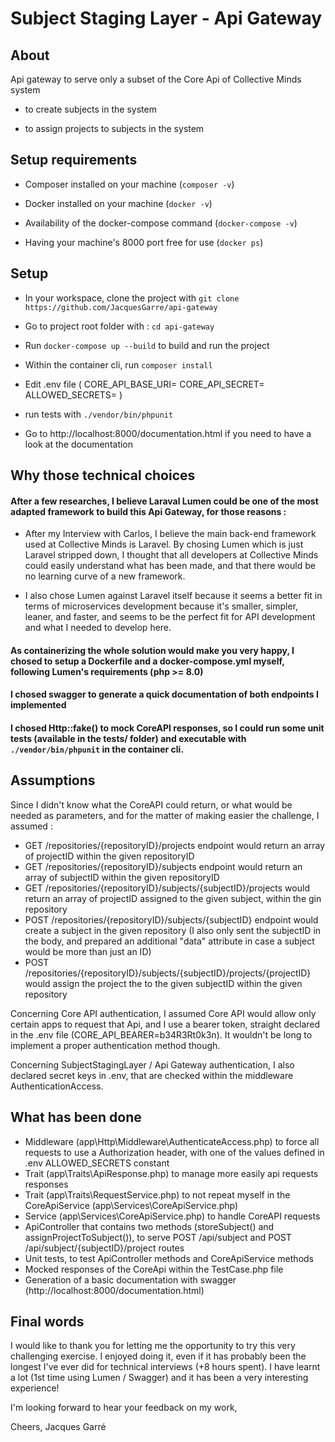 
  

# Subject Staging Layer - Api Gateway

  

  

## About

  

  

Api gateway to serve only a subset of the Core Api of Collective Minds system

  

- to create subjects in the system

  

- to assign projects to subjects in the system

  

  

## Setup requirements

  

  

- Composer installed on your machine (`composer -v`)

  

- Docker installed on your machine (`docker -v`)

  

- Availability of the docker-compose command (`docker-compose -v`)

  

- Having your machine's 8000 port free for use (`docker ps`)

  

  

## Setup

  

  

- In your workspace, clone the project with `git clone https://github.com/JacquesGarre/api-gateway`

  

- Go to project root folder with : `cd api-gateway`

  

- Run `docker-compose up --build` to build and run the project

  

- Within the container cli, run `composer install`

  

- Edit .env file ( CORE_API_BASE_URI= CORE_API_SECRET= ALLOWED_SECRETS= )

  

- run tests with `./vendor/bin/phpunit`

  

- Go to http://localhost:8000/documentation.html if you need to have a look at the documentation

  

  

## Why those technical choices

  

#### After a few researches, I believe Laraval Lumen could be one of the most adapted framework to build this Api Gateway, for those reasons :

- After my Interview with Carlos, I believe the main back-end framework used at Collective Minds is Laravel. By chosing Lumen which is just Laravel stripped down, I thought that all developers at Collective Minds could easily understand what has been made, and that there would be no learning curve of a new framework.

- I also chose Lumen against Laravel itself because it seems a better fit in terms of microservices development because it's smaller, simpler, leaner, and faster, and seems to be the perfect fit for API development and what I needed to develop here.

#### As containerizing the whole solution would make you very happy, I chosed to setup a Dockerfile and a docker-compose.yml myself, following Lumen's requirements (php >= 8.0)

#### I chosed swagger to generate a quick documentation of both endpoints I implemented

 #### I chosed Http::fake() to mock CoreAPI responses, so I could run some unit tests (available in the tests/ folder) and executable with `./vendor/bin/phpunit` in the container cli.


  ## Assumptions
  
 Since I didn't know what the CoreAPI could return, or what would be needed as parameters, and for the matter of making easier the challenge, I assumed : 
  - GET /repositories/{repositoryID}/projects endpoint would return an array of projectID within the given repositoryID
  - GET /repositories/{repositoryID}/subjects endpoint would return an array of subjectID within the given repositoryID
  - GET /repositories/{repositoryID}/subjects/{subjectID}/projects would return an array of projectID assigned to the given subject, within the gin repository
  - POST /repositories/{repositoryID}/subjects/{subjectID} endpoint would create a subject in the given repository (I also only sent the subjectID in the body, and prepared an additional "data" attribute in case a subject would be more than just an ID)
  - POST /repositories/{repositoryID}/subjects/{subjectID}/projects/{projectID} would assign the project the to the given subjectID within the given repository

Concerning Core API authentication, I assumed Core API would allow only certain apps to request that Api, and I use a bearer token, straight declared in the .env file (CORE_API_BEARER=b34R3Rt0k3n). It wouldn't be long to implement a proper authentication method though.

Concerning SubjectStagingLayer / Api Gateway authentication, I also declared secret keys in .env, that are checked within the middleware AuthenticationAccess.



  

## What has been done

- Middleware (app\Http\Middleware\AuthenticateAccess.php) to force all requests to use a Authorization header, with one of the values defined in .env ALLOWED_SECRETS constant
-  Trait (app\Traits\ApiResponse.php) to manage more easily api requests responses
-  Trait (app\Traits\RequestService.php) to not repeat myself in the CoreApiService (app\Services\CoreApiService.php)
- Service (app\Services\CoreApiService.php) to handle CoreAPI requests
- ApiController that contains two methods (storeSubject() and assignProjectToSubject()), to serve POST /api/subject and POST /api/subject/{subjectID}/project routes
- Unit tests, to test ApiController methods and CoreApiService methods
- Mocked responses of the CoreApi within the TestCase.php file
- Generation of a basic documentation with swagger (http://localhost:8000/documentation.html)


  
## Final words


I would like to thank you for letting me the opportunity to try this very challenging exercise. I enjoyed doing it, even if it has probably been the longest I've ever did for technical interviews (+8 hours spent). I have learnt a lot (1st time using Lumen / Swagger) and it has been a very interesting experience!


I'm looking forward to hear your feedback on my work,

Cheers, 
Jacques Garré